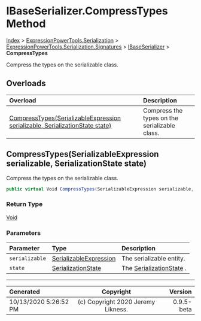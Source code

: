 ﻿# IBaseSerializer.CompressTypes Method

[Index](../index.md) > [ExpressionPowerTools.Serialization](ExpressionPowerTools.Serialization.a.md) > [ExpressionPowerTools.Serialization.Signatures](ExpressionPowerTools.Serialization.Signatures.n.md) > [IBaseSerializer](ExpressionPowerTools.Serialization.Signatures.IBaseSerializer.i.md) > **CompressTypes**

Compress the types on the serializable class.

## Overloads

| Overload | Description |
| :-- | :-- |
| [CompressTypes(SerializableExpression serializable, SerializationState state)](#compresstypesserializableexpression-serializable-serializationstate-state) | Compress the types on the serializable class. |
## CompressTypes(SerializableExpression serializable, SerializationState state)

Compress the types on the serializable class.

```csharp
public virtual Void CompressTypes(SerializableExpression serializable, SerializationState state)
```

### Return Type

 [Void](https://docs.microsoft.com/dotnet/api/system.void) 

### Parameters

| Parameter | Type | Description |
| :-- | :-- | :-- |
| `serializable` | [SerializableExpression](ExpressionPowerTools.Serialization.Serializers.SerializableExpression.cs.md) | The serializable entity. |
| `state` | [SerializationState](ExpressionPowerTools.Serialization.Serializers.SerializationState.cs.md) | The [SerializationState](ExpressionPowerTools.Serialization.Serializers.SerializationState.cs.md) . |



---

| Generated | Copyright | Version |
| :-- | :-: | --: |
| 10/13/2020 5:26:52 PM | (c) Copyright 2020 Jeremy Likness. | 0.9.5-beta |

